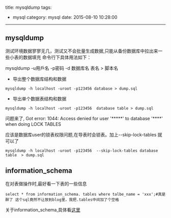 title: mysqldump 
tags:
  - mysql
category: mysql
date: 2015-08-10 10:28:00

---
## mysqldump
测试环境数据寥寥无几，测试又不会批量生成数据,只能从备份数据库中拉出来一些小表的数据填充
命令行下具体用法如下： 

mysqldump -u用戶名 -p密码 -d 数据库名 表名 > 脚本名

* 导出整个数据库结构和数据
```
mysqldump -h localhost -uroot -p123456 database > dump.sql
```
* 导出单个数据表结构和数据
```
mysqldump -h localhost -uroot -p123456  database table > dump.sql
```

问题来了,
Got error: 1044: Access denied for user '*****' to database '****' when doing LOCK TABLES

应该是数据库user的锁表权限问题,在导表时会锁表。加上--skip-lock-tables 就可以了
```
mysqldump -h localhost -uroot -p123456  --skip-lock-tables database table  > dump.sql
```

## information_schema
在对表做操作时,最好看一下表的一些信息

```
select * from information_schema. tables where talbe_name = 'xxx';#真是醉了 这个sql竟然不让放到blog里，我把.tables中间加了个空格
```
关于information_schema,具体看[这里](http://en.wikipedia.org/wiki/Information_schema)



